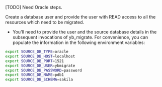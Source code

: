 
[TODO] Need Oracle steps.

Create a database user and provide the user with READ access to all the resources which need to be migrated.

- You'll need to provide the user and the source database details in the subsequent invocations of yb_migrate. For convenience, you can populate the information in the following environment variables:

```sh
export SOURCE_DB_TYPE=oracle
export SOURCE_DB_HOST=localhost
export SOURCE_DB_PORT=1521
export SOURCE_DB_USER=ybmigrate
export SOURCE_DB_PASSWORD=password
export SOURCE_DB_NAME=pdb1
export SOURCE_DB_SCHEMA=sakila
```
